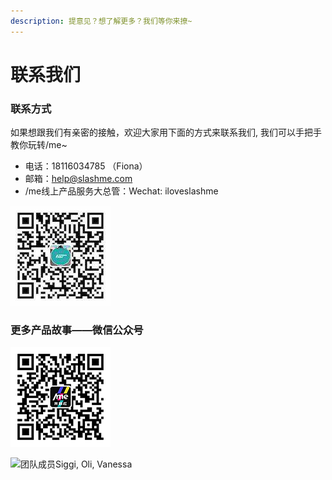 ```yaml
---
description: 提意见？想了解更多？我们等你来撩~
---
```


# 联系我们

### 联系方式

如果想跟我们有亲密的接触，欢迎大家用下面的方式来联系我们, 我们可以手把手教你玩转/me​\~

* 电话：18116034785 （Fiona）
* 邮箱：help@slashme.com
* /me线上产品服务大总管：Wechat: iloveslashme

![扫描添加服务大总管：iloveslashme](.gitbook/assets/QRcode1.jpeg)

### 更多产品故事——微信公众号

![扫描关注我斜杠微信公众号](.gitbook/assets/QRCODE2.png)

![团队成员Siggi, Oli, Vanessa](<.gitbook/assets/Untitled\_Artwork (1) (1).png>)

